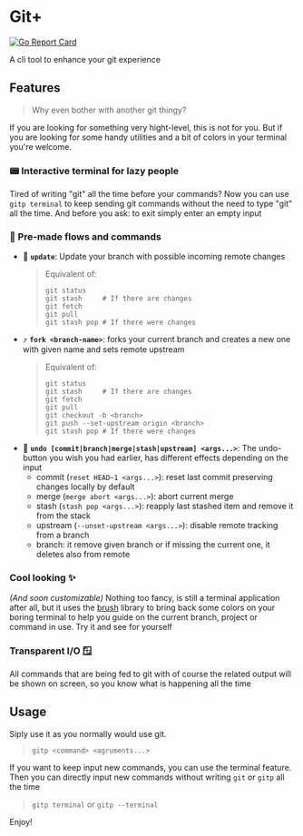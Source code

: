 # Git+
[![Go Report Card](https://goreportcard.com/badge/github.com/DazFather/gitp)](https://goreportcard.com/report/github.com/DazFather/gitp) 


A cli tool to enhance your git experience

## Features
> Why even bother with another git thingy?

If you are looking for something very hight-level, this is not for you. 
But if you are looking for some handy utilities and a bit of colors in your terminal you're welcome.

### 📟 Interactive terminal for lazy people
Tired of writing "git" all the time before your commands? 
Now you can use `gitp terminal` to keep sending git commands without the need to type "git" all the time.
And before you ask: to exit simply enter an empty input

### 🎁 Pre-made flows and commands
- 🔄 **`update`**: Update your branch with possible incoming remote changes
  > Equivalent of:
  > ```shell
  > git status
  > git stash     # If there are changes
  > git fetch
  > git pull
  > git stash pop # If there were changes
  > ```
- ⤴️ **`fork <branch-name>`**: forks your current branch and creates a new one with given name and sets remote upstream
  > Equivalent of:
  > ```shell
  > git status
  > git stash     # If there are changes
  > git fetch
  > git pull
  > git checkout -b <branch>
  > git push --set-upstream origin <branch>
  > git stash pop # If there were changes
  > ```
- 🛟 **`undo [commit|branch|merge|stash|upstream] <args...>`**: The undo-button you wish you had earlier, has different effects depending on the input
  - commit (`reset HEAD~1 <args...>`): reset last commit preserving changes locally by default
  - merge (`merge abort <args...>`): abort current merge
  - stash (`stash pop <args...>`): reapply last stashed item and remove it from the stack
  - upstream (`--unset-upstream <args...>`): disable remote tracking from a branch
  - branch: it remove given branch or if missing the current one, it deletes also from remote

### Cool looking ✨
_(And soon customizable)_ Nothing too fancy, is still a terminal application after all, 
but it uses the [brush](https://github.com/DazFather/brush) library to bring back 
some colors on your boring terminal to help you guide on the current branch, 
project or command in use. Try it and see for yourself

### Transparent I/O 🪟
All commands that are being fed to git with of course the related output will be shown on screen,
 so you know what is happening all the time


## Usage
Siply use it as you normally would use git.
 > `gitp <command> <agruments...>` 

If you want to keep input new commands, you can use the terminal feature. 
Then you can directly input new commands without writing `git` or `gitp` all the time 
 > `gitp terminal` or `gitp --terminal`

Enjoy!

